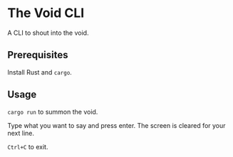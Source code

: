 # The Void CLI
A CLI to shout into the void.

## Prerequisites
Install Rust and `cargo`.

## Usage
`cargo run` to summon the void.

Type what you want to say and press enter. The screen is cleared for your next line.

`Ctrl+C` to exit.
